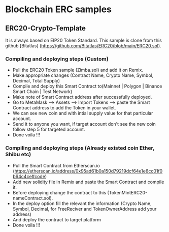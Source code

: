 # Blockchain ERC samples
## ERC20-Crypto-Template
It is always based on EIP20 Token Standard.
This sample is clone from this github [Bitatlas] (https://github.com/Bitatlas/ERC20/blob/main/ERC20.sol).

### Compiling and deploying steps (Custom)
* Pull the ERC20 Token sample (Zimba.sol) and add it on Remix. 
* Make appropriate changes (Contract Name, Crypto Name, Symbol, Decimal, Total Supply)
* Compile and deploy this Smart Contract to(Mainnet | Polygon | Binance Smart Chain | Test Network)
* Make note of Smart Contract address after successfully deployed.
* Go to MetaMask --> Assets --> Import Tokens --> paste the Smart Contract address to add the Token in your wallet.
* We can see new coin and with intial supply value for that particular account.
* Send it to anyone you want, if target account don't see the new coin follow step 5 for targeted account.
* Done voila !!!

### Compiling and deploying steps (Already existed coin Ether, Shibu etc)
* Pull the Smart Contract from Etherscan.io (https://etherscan.io/address/0x95ad61b0a150d79219dcf64e1e6cc01f0b64c4ce#code)
* Add new solidity file in Remix and paste the Smart Contract and compile it.
* Before deploying change the contract to this (TokenMintERC20-nameContract.sol).
* In the deploy option fill the relevant the information (Crypto Name, Symbol, Decimal, for FreeReciver and TokenOwnerAddress add your address)
* And deploy the contract to target platform
* Done voila !!!
